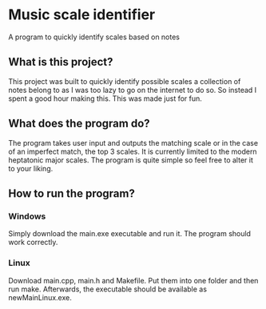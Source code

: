 <h1>Music scale identifier</h1>
A program to quickly identify scales based on notes

<h2>What is this project?</h2>
This project was built to quickly identify possible scales a collection of notes belong to as I was too lazy to go on the internet to do so. So instead I spent a good hour making this. This was made just for fun.

<h2>What does the program do?</h2>
The program takes user input and outputs the matching scale or in the case of an imperfect match, the top 3 scales. It is currently limited to the modern heptatonic major scales.
The program is quite simple so feel free to alter it to your liking.

<h2>How to run the program?</h2>
<h3>Windows</h3>
Simply download the main.exe executable and run it. The program should work correctly.
<h3>Linux</h3>
Download main.cpp, main.h and Makefile. Put them into one folder and then run make. Afterwards, the executable should be available as newMainLinux.exe.

